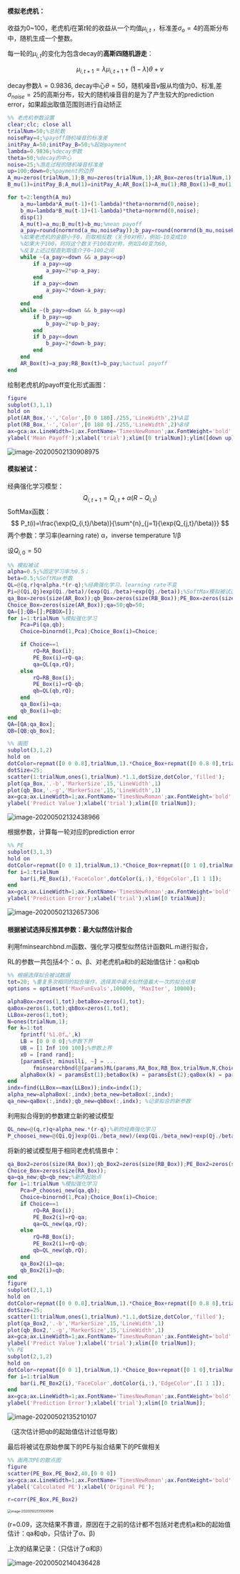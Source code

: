 #### 模拟老虎机：

收益为0~100，老虎机$i$在第$t$轮的收益从一个均值$\mu _{i,t}$ ，标准差$σ_o = 4$的高斯分布中，随机生成一个整数。

每一轮的$\mu_{i,t}$的变化为包含decay的**高斯四随机游走**：

$$\mu_{i,t+1}=\lambda\mu_{i,t+1}+(1-\lambda)\theta+v$$

decay参数$\lambda=0.9836$, decay中心$\theta=50$，随机噪音$v$服从均值为0、标准,差$\sigma_{noise}=25$的高斯分布，较大的随机噪音目的是为了产生较大的prediction error，如果超出取值范围则进行自动矫正

```matlab
%% 老虎机参数设置
clear;clc; close all
trialNum=50;%总轮数
noisePay=4;%payoff随机噪音的标准差
initPay_A=50;initPay_B=50;%起始payment
lambda=0.9836;%decay参数
theta=50;%decay的中心
noise=25;%游走过程的随机噪音标准差
up=100;down=0;%payment的边界
A_mu=zeros(trialNum,1);B_mu=zeros(trialNum,1);AR_Box=zeros(trialNum,1);RB_Box=zeros(trialNum,1);%存储生成的数据
B_mu(1)=initPay_B;A_mu(1)=initPay_A;AR_Box(1)=A_mu(1);RB_Box(1)=B_mu(1);

for t=2:length(A_mu)
    a_mu=lambda*A_mu(t-1)+(1-lambda)*theta+normrnd(0,noise);
    b_mu=lambda*B_mu(t-1)+(1-lambda)*theta+normrnd(0,noise);
    disp(1)
    A_mu(t)=a_mu;B_mu(t)=b_mu;%mean payoff
    a_pay=round(normrnd(a_mu,noisePay));b_pay=round(normrnd(b_mu,noisePay));
    %如果老虎机的金额小于0，则取相反数（关于0对称），例如-10变成10
    %如果大于100，则将这个数关于100取对称，例如140变为60,
    %反复上述过程直到取值介于0~100之间
    while ~(a_pay>=down && a_pay<=up)
        if a_pay>=up
            a_pay=2*up-a_pay;
        end
        if a_pay<=down
            a_pay=2*down-a_pay;
        end
    end
    while ~(b_pay>=down && b_pay<=up)
        if b_pay>=up
            b_pay=2*up-b_pay;
        end
        if b_pay<=down
            b_pay=2*down-b_pay;
        end
    end
    AR_Box(t)=a_pay;RB_Box(t)=b_pay;%actual payoff
end

```

绘制老虎机的payoff变化形式画图：

```matlab
figure
subplot(3,1,1)
hold on
plot(AR_Box,'-','Color',[0 0 180]./255,'LineWidth',2)%A蓝
plot(RB_Box,'-','Color',[0 180 0]./255,'LineWidth',2)%B绿
ax=gca;ax.LineWidth=1;ax.FontName='TimesNewRoman';ax.FontWeight='bold';ax.Box='off';ax.TickDir = 'out';
ylabel('Mean Payoff');xlabel('trial');xlim([0 trialNum]);ylim([down up])
```

![image-20200502130908975](C:\Users\潘登\AppData\Roaming\Typora\typora-user-images\image-20200502130908975.png)



#### 模拟被试：

经典强化学习模型：
$$
Q_{i,t+1}=Q_{i,t}+\alpha(R-Q_{i,t})
$$
SoftMax函数：
$$
P_t(i)=\frac{\exp(Q_{i,t}/\beta)}{\sum^{n}_{j=1}{\exp(Q_{j,t}/\beta)}}
$$
两个参数：学习率(learning rate) α，inverse temperature 1/β

设$Q_{i,0}=50$

```matlab
%% 模拟被试
alpha=0.5;%固定学习率为0.5；
beta=0.5;%SoftMax参数
QL=@(q,r)q+alpha.*(r-q);%经典强化学习，learning rate不变
Pi=@(Qi,Qj)exp(Qi./beta)/(exp(Qi./beta)+exp(Qj./beta));%SoftMax模拟被试选择
qa_Box=zeros(size(AR_Box));qb_Box=zeros(size(RB_Box));PE_Box=zeros(size(AR_Box));
Choice_Box=zeros(size(AR_Box));qa=50;qb=50;
QA=[];QB=[];PEBOX=[];
for i=1:trialNum %模拟强化学习
    Pca=Pi(qa,qb);
    Choice=binornd(1,Pca);Choice_Box(i)=Choice;

    if Choice==1
        rQ=RA_Box(i);
        PE_Box(i)=rQ-qa;
        qa=QL(qa,rQ);
    else
        rQ=RB_Box(i);
        PE_Box(i)=rQ-qb;
        qb=QL(qb,rQ);
    end
    qa_Box(i)=qa;
    qb_Box(i)=qb;
end
QA=[QA;qa_Box];
QB=[QB;qb_Box];

%% 画图
subplot(3,1,2)
hold on
dotColor=repmat([0 0 0.8],trialNum,1).*Choice_Box+repmat([0 0.8 0],trialNum,1).*(1-Choice_Box);
dotSize=25;
scatter(1:trialNum,ones(1,trialNum).*1.1,dotSize,dotColor,'filled');
plot(qa_Box,'.-b','MarkerSize',15,'LineWidth',1)
plot(qb_Box,'.-g','MarkerSize',15,'LineWidth',1)
ax=gca;ax.LineWidth=1;ax.FontName='TimesNewRoman';ax.FontWeight='bold';ax.Box='off';ax.TickDir = 'out';
ylabel('Predict Value');xlabel('trial');xlim([0 trialNum]);

```

![image-20200502132438966](C:\Users\潘登\AppData\Roaming\Typora\typora-user-images\image-20200502132438966.png)



根据参数，计算每一轮对应的prediction error

```matlab
%% PE
subplot(3,1,3)
hold on
dotColor=repmat([0 0 1],trialNum,1).*Choice_Box+repmat([0 1 0],trialNum,1).*(1-Choice_Box);
for i=1:trialNum
    bar(i,PE_Box(i),'FaceColor',dotColor(i,:),'EdgeColor',[1 1 1]);
end
ax=gca;ax.LineWidth=1;ax.FontName='TimesNewRoman';ax.FontWeight='bold';ax.Box='off';ax.TickDir = 'out';
ylabel('Prediction Error');xlabel('trial');xlim([0 trialNum]);

```

![image-20200502132657306](C:\Users\潘登\AppData\Roaming\Typora\typora-user-images\image-20200502132657306.png)



#### 根据被试选择反推其参数：最大似然估计拟合

利用fminsearchbnd.m函数、强化学习模型似然估计函数RL.m进行拟合，

RL的参数一共包括4个：α、β、对老虎机a和b的起始值估计：qa和qb

```matlab
%% 根据选择拟合被试数据
tot=20; %重复多次相同的拟合操作，选择其中最大似然值最大一次的拟合结果
options = optimset('MaxFunEvals',100000, 'MaxIter', 10000);

alphaBox=zeros(1,tot);betaBox=zeros(1,tot);
qaBox=zeros(1,tot);qbBox=zeros(1,tot);
LLBox=zeros(1,tot);
N=ones(trialNum,1);
for k=1:tot
    fprintf('%1.0f…',k)
    LB = [0 0 0 0];%参数下界
    UB = [1 Inf 100 100];%参数上界
    x0 = [rand rand];
    [paramsEst, minuslli, ~] = ...
        fminsearchbnd(@(params)RL(params,RA_Box,RB_Box,trialNum,N,Choice_Box), x0, LB, UB,options);%并利用fminsearchbnd函数获得最大似然的值
    alphaBox(k) = paramsEst(1);betaBox(k) = paramsEst(2);qaBox(k) = paramsEst(3);qbBox(k) = paramsEst(4); LLBox(k)= minuslli;
end
indx=find(LLBox==max(LLBox));indx=indx(1);
alpha_new=alphaBox(:,indx);beta_new=betaBox(:,indx);
qa_new=qaBox(:,indx);qb_new=qbBox(:,indx); %记录拟合的新参数
```

利用拟合得到的参数建立新的被试模型

```matlab
QL_new=@(q,r)q+alpha_new.*(r-q);%新的经典强化学习
P_choosei_new=@(Qi,Qj)exp(Qi./beta_new)/(exp(Qi./beta_new)+exp(Qj./beta_new));%新的SoftMax模拟被试选择
```

将新的被试模型用于相同老虎机情景中：

```matlab
qa_Box2=zeros(size(RA_Box));qb_Box2=zeros(size(RB_Box));PE_Box2=zeros(size(RA_Box));
Choice_Box=zeros(size(RA_Box));
qa=qa_new;qb=qb_new;%新的起始点
for i=1:trialNum %模拟强化学习
    Pca=P_choosei_new(qa,qb);
    Choice=binornd(1,Pca);Choice_Box(i)=Choice;
    if Choice==1
        rQ=RA_Box(i);
        PE_Box2(i)=rQ-qa;
        qa=QL_new(qa,rQ);
    else
        rQ=RB_Box(i);
        PE_Box2(i)=rQ-qb;
        qb=QL_new(qb,rQ);
    end
    qa_Box2(i)=qa;
    qb_Box2(i)=qb;
end
figure
subplot(2,1,1)
hold on
dotColor=repmat([0 0 0.8],trialNum,1).*Choice_Box+repmat([0 0.8 0],trialNum,1).*(1-Choice_Box);
dotSize=25;
scatter(1:trialNum,ones(1,trialNum).*1.1,dotSize,dotColor,'filled');
plot(qa_Box2,'.-b','MarkerSize',15,'LineWidth',1)
plot(qb_Box2,'.-g','MarkerSize',15,'LineWidth',1)
ax=gca;ax.LineWidth=1;ax.FontName='TimesNewRoman';ax.FontWeight='bold';ax.Box='off';ax.TickDir = 'out';
ylabel('Predict Value');xlabel('trial');xlim([0 trialNum]);
%% PE
subplot(2,1,2)
hold on
dotColor=repmat([0 0 1],trialNum,1).*Choice_Box+repmat([0 1 0],trialNum,1).*(1-Choice_Box);
for i=1:trialNum
    bar(i,PE_Box2(i),'FaceColor',dotColor(i,:),'EdgeColor',[1 1 1]);
end
ax=gca;ax.LineWidth=1;ax.FontName='TimesNewRoman';ax.FontWeight='bold';ax.Box='off';ax.TickDir = 'out';
ylabel('Prediction Error');xlabel('trial');xlim([0 trialNum]);

```

![image-20200502135210107](C:\Users\潘登\AppData\Roaming\Typora\typora-user-images\image-20200502135210107.png)

（这次估计把qb的起始值估计过低导致）



最后将被试在原始参属下的PE与拟合结果下的PE做相关

```matlab
%% 画两次PE的散点图
figure
scatter(PE_Box,PE_Box2,40,[0 0 0])
ax=gca;ax.LineWidth=1;ax.FontName='TimesNewRoman';ax.FontWeight='bold';ax.Box='off';ax.TickDir = 'out';
ylabel('Calculated PE');xlabel('Original PE');

r=corr(PE_Box,PE_Box2)
```

<img src="C:\Users\潘登\AppData\Roaming\Typora\typora-user-images\image-20200502135504596.png" alt="image-20200502135504596" style="zoom:50%;" />

(r=0.09，这次结果不靠谱，原因在于之前的估计都不包括对老虎机a和b的起始值估计：qa和qb，只估计了α、β)



上次的结果记录：（只估计了α和β）

![image-20200502140436428](C:\Users\潘登\AppData\Roaming\Typora\typora-user-images\image-20200502140436428.png)